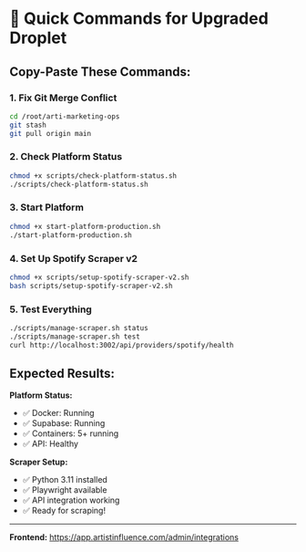 # 🚀 Quick Commands for Upgraded Droplet

## Copy-Paste These Commands:

### 1. Fix Git Merge Conflict
```bash
cd /root/arti-marketing-ops
git stash
git pull origin main
```

### 2. Check Platform Status
```bash
chmod +x scripts/check-platform-status.sh
./scripts/check-platform-status.sh
```

### 3. Start Platform
```bash
chmod +x start-platform-production.sh
./start-platform-production.sh
```

### 4. Set Up Spotify Scraper v2
```bash
chmod +x scripts/setup-spotify-scraper-v2.sh
bash scripts/setup-spotify-scraper-v2.sh
```

### 5. Test Everything
```bash
./scripts/manage-scraper.sh status
./scripts/manage-scraper.sh test
curl http://localhost:3002/api/providers/spotify/health
```

## Expected Results:

**Platform Status:**
- ✅ Docker: Running
- ✅ Supabase: Running  
- ✅ Containers: 5+ running
- ✅ API: Healthy

**Scraper Setup:**
- ✅ Python 3.11 installed
- ✅ Playwright available
- ✅ API integration working
- ✅ Ready for scraping!

---
**Frontend:** https://app.artistinfluence.com/admin/integrations
